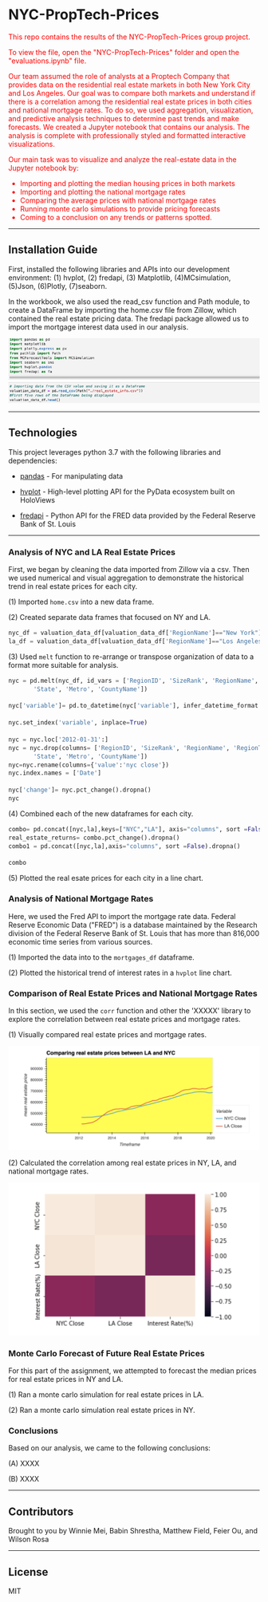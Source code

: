# NYC-PropTech-Prices

<font color='red'>
This repo contains the results of the NYC-PropTech-Prices group project. 
<br />
<p>
    
    
To view the file, open the "NYC-PropTech-Prices" folder and open the "evaluations.ipynb" file. 
</p>

    
Our team assumed the role of analysts at a Proptech Company that provides data on the residential real estate markets in both New York City and Los Angeles. Our goal was to compare both markets and understand if there is a correlation among the residential real estate prices in both cities and national mortgage rates. To do so, we used aggregation, visualization, and predictive analysis techniques to determine past trends and make forecasts. We created a Jupyter notebook that contains our analysis. The analysis is complete with professionally styled and formatted interactive visualizations. 
    
Our main task was to visualize and analyze the real-estate data in the Jupyter notebook by:
  * Importing and plotting the median housing prices in both markets
  * Importing and plotting the national mortgage rates
  * Comparing the average prices with national mortgage rates
  * Running monte carlo simulations to provide pricing forecasts
  * Coming to a conclusion on any trends or patterns spotted.
</font>

---

## Installation Guide

First, installed the following libraries and APIs into our development environment: 
(1) hvplot, (2) fredapi, (3) Matplotlib, (4)MCsimulation, (5)Json, (6)Plotly, (7)seaborn. 

In the workbook, we also used the read_csv function and Path module, to create a DataFrame by importing the home.csv file from Zillow, which contained the real estate pricing data. The fredapi package allowed us to import the mortgage interest data used in our analysis. 


![installation](./images/installation.png)





---

## Technologies

This project leverages python 3.7 with the following libraries and dependencies:

* [pandas](https://github.com/pandas-dev/pandas) - For manipulating data

* [hvplot](https://github.com/holoviz/hvplot) - High-level plotting API for the PyData ecosystem built on HoloViews

* [fredapi](https://github.com/mortada/fredapi) - Python API for the FRED data provided by the Federal Reserve Bank of St. Louis



---

### **Analysis of NYC and LA Real Estate Prices**

First, we began by cleaning the data imported from Zillow via a csv. Then we used numerical and visual aggregation to demonstrate the historical trend in real estate prices for each city. 

(1) Imported `home.csv` into a new data frame.

(2) Created separate data frames that focused on NY and LA.

```python
nyc_df = valuation_data_df[valuation_data_df['RegionName']=="New York"]
la_df = valuation_data_df[valuation_data_df['RegionName']=="Los Angeles"]
```

(3) Used `melt` function to re-arrange or transpose organization of data to a format more suitable for analysis.

```python
nyc = pd.melt(nyc_df, id_vars = ['RegionID', 'SizeRank', 'RegionName', 'RegionType', 'StateName',
       'State', 'Metro', 'CountyName'])

nyc['variable']= pd.to_datetime(nyc['variable'], infer_datetime_format = True)

nyc.set_index('variable', inplace=True)

nyc = nyc.loc['2012-01-31':]
nyc = nyc.drop(columns= ['RegionID', 'SizeRank', 'RegionName', 'RegionType', 'StateName',
       'State', 'Metro', 'CountyName'])
nyc=nyc.rename(columns={'value':'nyc close'})
nyc.index.names = ['Date']

nyc['change']= nyc.pct_change().dropna()
nyc
```

(4) Combined each of the new dataframes for each city.

```python
combo= pd.concat([nyc,la],keys=["NYC","LA"], axis="columns", sort =False).dropna()
real_estate_returns= combo.pct_change().dropna()
combo1 = pd.concat([nyc,la],axis="columns", sort =False).dropna()

combo
```

(5) Plotted the real esate prices for each city in a line chart.

### **Analysis of National Mortgage Rates**

Here, we used the Fred API to import the mortgage rate data. Federal Reserve Economic Data ("FRED") is a database maintained by the Research division of the Federal Reserve Bank of St. Louis that has more than 816,000 economic time series from various sources.

(1) Imported the data into to the `mortgages_df` dataframe. 

(2) Plotted the historical trend of interest rates in a `hvplot` line chart.

### **Comparison of Real Estate Prices and National Mortgage Rates**

In this section, we used the `corr` function and other the 'XXXXX' library to explore the correlation between real estate prices and mortgage rates.

(1) Visually compared real estate prices and mortgage rates.

![Real estate prices](./images/realestatehistoricalprices.png)

(2) Calculated the correlation among real estate prices in NY, LA, and national mortgage rates.

![Correlation](./images/correlation.png)

### **Monte Carlo Forecast of Future Real Estate Prices**

For this part of the assignment, we attempted to forecast the median prices for real estate prices in NY and LA. 

(1) Ran a monte carlo simulation for real estate prices in LA.

(2) Ran a monte carlo simulation real estate prices in NY.

### **Conclusions**

Based on our analysis, we came to the following conclusions:

(A) XXXX

(B) XXXX

---
## Contributors

Brought to you by Winnie Mei, Babin Shrestha, Matthew Field, Feier Ou, and Wilson Rosa 

---
## License

MIT

